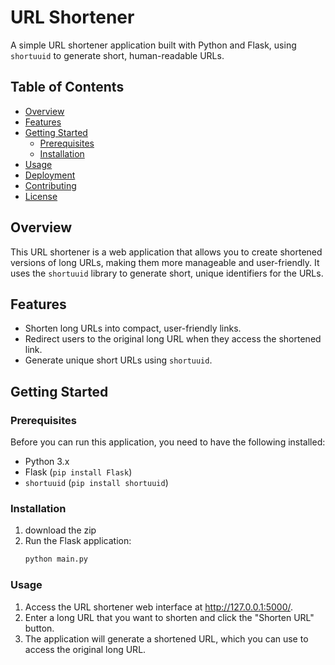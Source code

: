 # URL Shortener

A simple URL shortener application built with Python and Flask, using `shortuuid` to generate short, human-readable URLs.

## Table of Contents

- [Overview](#overview)
- [Features](#features)
- [Getting Started](#getting-started)
  - [Prerequisites](#prerequisites)
  - [Installation](#installation)
- [Usage](#usage)
- [Deployment](#deployment)
- [Contributing](#contributing)
- [License](#license)

## Overview

This URL shortener is a web application that allows you to create shortened versions of long URLs, making them more manageable and user-friendly. It uses the `shortuuid` library to generate short, unique identifiers for the URLs.

## Features

- Shorten long URLs into compact, user-friendly links.
- Redirect users to the original long URL when they access the shortened link.
- Generate unique short URLs using `shortuuid`.

## Getting Started

### Prerequisites

Before you can run this application, you need to have the following installed:

- Python 3.x
- Flask (`pip install Flask`)
- `shortuuid` (`pip install shortuuid`)

### Installation

1. download the zip
2. Run the Flask application:
   ```bash
   python main.py
### Usage

1. Access the URL shortener web interface at http://127.0.0.1:5000/.
2. Enter a long URL that you want to shorten and click the "Shorten URL" button.
3. The application will generate a shortened URL, which you can use to access the original long URL.
